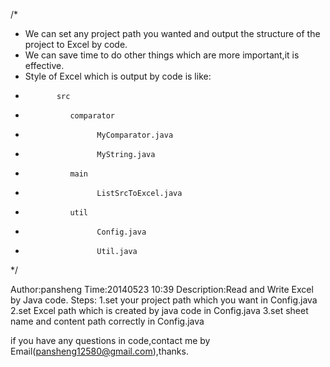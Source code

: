  /*
 *  We can set any project path you wanted and output the structure of the project to Excel by code.
 *  We can save time to do other things which are more important,it is effective.
 *  Style of Excel which is output by code is like:
 *            src
 *				 comparator
 *  			 	   MyComparator.java
 * 				 	   MyString.java 
 * 				 main
 * 				       ListSrcToExcel.java
 * 				 util
 * 				       Config.java
 * 				       Util.java
 */
 
 Author:pansheng
 Time:20140523 10:39
 Description:Read and Write Excel by Java code.
 Steps:
     1.set your project path which you want in Config.java
     2.set Excel path which is created by java code in Config.java
     3.set sheet name and content path correctly in Config.java
   
 if you have any questions in code,contact me by Email(pansheng12580@gmail.com),thanks.
 
   
 